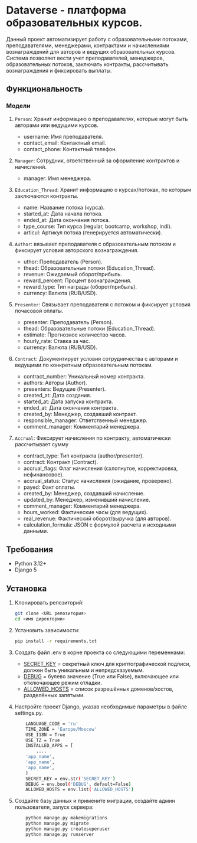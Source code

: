 # Dataverse - платформа образовательных курсов.
Данный проект автоматизирует работу с образовательными потоками, преподавателями, менеджерами, контрактами и начислениями вознаграждений для авторов и ведущих образовательных курсов.
Система позволяет вести учет преподавателей, менеджеров, образовательных потоков, заключать контракты, рассчитывать вознаграждения и фиксировать выплаты.

## Функциональность
### Модели
1. `Person`: Хранит информацию о преподавателях, которые могут быть авторами или ведущими курсов.
    - username: Имя преподавателя.
    - contact_email: Контактный email.
    - contact_phone: Контактный телефон.

2. `Manager`: Сотрудник, ответственный за оформление контрактов и начислений.
    - manager: Имя менеджера.

3. `Education_Thread`: Хранит информацию о курсах/потоках, по которым заключаются контракты.
    - name: Название потока (курса).
    - started_at: Дата начала потока.
    - ended_at: Дата окончания потока.
    - type_course: Тип курса (regular, bootcamp, workshop, indi).
    - articul: Артикул потока (генерируется автоматически).

4. `Author`: вязывает преподавателя с образовательным потоком и фиксирует условия авторского вознаграждения.
    - uthor: Преподаватель (Person).
    - thead: Образовательные потоки (Education_Thread).
    - revenue: Ожидаемый оборот/прибыль.
    - reward_percent: Процент вознаграждения.
    - reward_type: Тип награды (оборот/прибыль).
    - currency: Валюта (RUB/USD).

5. `Presenter`: Связывает преподавателя с потоком и фиксирует условия почасовой оплаты.
    - presenter: Преподаватель (Person).
    - thead: Образовательные потоки (Education_Thread).
    - estimate: Прогнозное количество часов.
    - hourly_rate: Ставка за час.
    - currency: Валюта (RUB/USD).

6. `Contract`: Документирует условия сотрудничества с авторами и ведущими по конкретным образовательным потокам.
    - contract_number: Уникальный номер контракта.
    - authors: Авторы (Author).
    - presenters: Ведущие (Presenter).
    - created_at: Дата создания.
    - started_at: Дата запуска контракта.
    - ended_at: Дата окончания контракта.
    - created_by: Менеджер, создавший контракт.
    - responsible_manager: Ответственный менеджер.
    - comment_manager: Комментарий менеджера.

7. `Accrual`: Фиксирует начисления по контракту, автоматически рассчитывает сумму
    - contract_type: Тип контракта (author/presenter).
    - contract: Контракт (Contract).
    - accrual_flags: Флаг начисления (схлопнутое, корректировка, нефинансовое).
    - accrual_status: Статус начисления (ожидание, проверено).
    - payed: Факт оплаты.
    - created_by: Менеджер, создавший начисление.
    - updated_by: Менеджер, изменивший начисление.
    - comment_manager: Комментарий менеджера.
    - hours_worked: Фактические часы (для ведущих).
    - real_revenue: Фактический оборот/выручка (для авторов).
    - calculation_formula: JSON с формулой расчета и исходными данными.

## Требования
- Python 3.12+
- Django 5

## Установка
1. Клонировать репозиторий:
    ```bash
    git clone <URL репозитория>
    cd <имя директории>
    ```
2. Установить зависимости:
    ```bash
    pip install -r requirements.txt
    ```
3. Создать файл .env в корне проекта со следующими переменнами:
    - [SECRET_KEY](https://docs.djangoproject.com/en/5.2/ref/settings/#secret-key) = секретный ключ для криптографической подписи, должен быть уникальным и непредсказуемым.
    - [DEBUG](https://docs.djangoproject.com/en/5.2/ref/settings/#debug) = булево значение (True или False), включающее или отключающее режим отладки.
    - [ALLOWED_HOSTS](https://docs.djangoproject.com/en/5.2/ref/settings/#allowed-hosts) = список разрешённых доменов/хостов, разделённых запятыми.

4. Настройте проект Django, указав необходимые параметры в файле settings.py.
    ```bash
        LANGUAGE_CODE = 'ru'
        TIME_ZONE = 'Europe/Moscow'
        USE_I18N = True
        USE_TZ = True
        INSTALLED_APPS = [
            ....
        'app_name',
        'app_name',
        'app_name',
        ]
        SECRET_KEY = env.str('SECRET_KEY')
        DEBUG = env.bool('DEBUG', default=False)
        ALLOWED_HOSTS = env.list('ALLOWED_HOSTS')
    ```
5. Создайте базу данных и примените миграции, создайте админ пользователя, запуск сервера:
    ```bash
        python manage.py makemigrations
        python manage.py migrate
        python manage.py createsuperuser
        python manage.py runserver
    ```